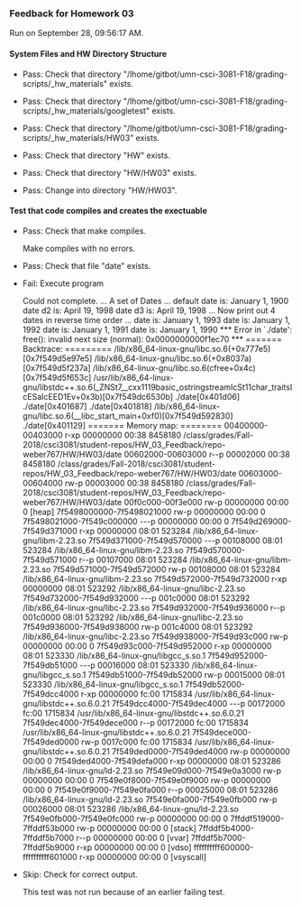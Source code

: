 ### Feedback for Homework 03

Run on September 28, 09:56:17 AM.


#### System Files and HW Directory Structure

+ Pass: Check that directory "/lhome/gitbot/umn-csci-3081-F18/grading-scripts/_hw_materials" exists.

+ Pass: Check that directory "/lhome/gitbot/umn-csci-3081-F18/grading-scripts/_hw_materials/googletest" exists.

+ Pass: Check that directory "/lhome/gitbot/umn-csci-3081-F18/grading-scripts/_hw_materials/HW03" exists.

+ Pass: Check that directory "HW" exists.

+ Pass: Check that directory "HW/HW03" exists.

+ Pass: Change into directory "HW/HW03".


#### Test that code compiles and creates the exectuable

+ Pass: Check that make compiles.

    Make compiles with no errors.



+ Pass: Check that file "date" exists.

+ Fail: Execute program

    Could not complete.
 ... A set of Dates ... 
default date is: January 1, 1900
date d2 is: April 19, 1998
date d3 is: April 19, 1998
 ... Now print out 4 dates in reverse time order ... 
date is: January 1, 1993
date is: January 1, 1992
date is: January 1, 1991
date is: January 1, 1990
*** Error in `./date': free(): invalid next size (normal): 0x0000000000f1ec70 ***
======= Backtrace: =========
/lib/x86_64-linux-gnu/libc.so.6(+0x777e5)[0x7f549d5e97e5]
/lib/x86_64-linux-gnu/libc.so.6(+0x8037a)[0x7f549d5f237a]
/lib/x86_64-linux-gnu/libc.so.6(cfree+0x4c)[0x7f549d5f653c]
/usr/lib/x86_64-linux-gnu/libstdc++.so.6(_ZNSt7__cxx1119basic_ostringstreamIcSt11char_traitsIcESaIcEED1Ev+0x3b)[0x7f549dc6530b]
./date[0x401d06]
./date[0x401687]
./date[0x401818]
/lib/x86_64-linux-gnu/libc.so.6(__libc_start_main+0xf0)[0x7f549d592830]
./date[0x401129]
======= Memory map: ========
00400000-00403000 r-xp 00000000 00:38 8458180                            /class/grades/Fall-2018/csci3081/student-repos/HW_03_Feedback/repo-weber767/HW/HW03/date
00602000-00603000 r--p 00002000 00:38 8458180                            /class/grades/Fall-2018/csci3081/student-repos/HW_03_Feedback/repo-weber767/HW/HW03/date
00603000-00604000 rw-p 00003000 00:38 8458180                            /class/grades/Fall-2018/csci3081/student-repos/HW_03_Feedback/repo-weber767/HW/HW03/date
00f0c000-00f3e000 rw-p 00000000 00:00 0                                  [heap]
7f5498000000-7f5498021000 rw-p 00000000 00:00 0 
7f5498021000-7f549c000000 ---p 00000000 00:00 0 
7f549d269000-7f549d371000 r-xp 00000000 08:01 523284                     /lib/x86_64-linux-gnu/libm-2.23.so
7f549d371000-7f549d570000 ---p 00108000 08:01 523284                     /lib/x86_64-linux-gnu/libm-2.23.so
7f549d570000-7f549d571000 r--p 00107000 08:01 523284                     /lib/x86_64-linux-gnu/libm-2.23.so
7f549d571000-7f549d572000 rw-p 00108000 08:01 523284                     /lib/x86_64-linux-gnu/libm-2.23.so
7f549d572000-7f549d732000 r-xp 00000000 08:01 523292                     /lib/x86_64-linux-gnu/libc-2.23.so
7f549d732000-7f549d932000 ---p 001c0000 08:01 523292                     /lib/x86_64-linux-gnu/libc-2.23.so
7f549d932000-7f549d936000 r--p 001c0000 08:01 523292                     /lib/x86_64-linux-gnu/libc-2.23.so
7f549d936000-7f549d938000 rw-p 001c4000 08:01 523292                     /lib/x86_64-linux-gnu/libc-2.23.so
7f549d938000-7f549d93c000 rw-p 00000000 00:00 0 
7f549d93c000-7f549d952000 r-xp 00000000 08:01 523330                     /lib/x86_64-linux-gnu/libgcc_s.so.1
7f549d952000-7f549db51000 ---p 00016000 08:01 523330                     /lib/x86_64-linux-gnu/libgcc_s.so.1
7f549db51000-7f549db52000 rw-p 00015000 08:01 523330                     /lib/x86_64-linux-gnu/libgcc_s.so.1
7f549db52000-7f549dcc4000 r-xp 00000000 fc:00 1715834                    /usr/lib/x86_64-linux-gnu/libstdc++.so.6.0.21
7f549dcc4000-7f549dec4000 ---p 00172000 fc:00 1715834                    /usr/lib/x86_64-linux-gnu/libstdc++.so.6.0.21
7f549dec4000-7f549dece000 r--p 00172000 fc:00 1715834                    /usr/lib/x86_64-linux-gnu/libstdc++.so.6.0.21
7f549dece000-7f549ded0000 rw-p 0017c000 fc:00 1715834                    /usr/lib/x86_64-linux-gnu/libstdc++.so.6.0.21
7f549ded0000-7f549ded4000 rw-p 00000000 00:00 0 
7f549ded4000-7f549defa000 r-xp 00000000 08:01 523286                     /lib/x86_64-linux-gnu/ld-2.23.so
7f549e09d000-7f549e0a3000 rw-p 00000000 00:00 0 
7f549e0f8000-7f549e0f9000 rw-p 00000000 00:00 0 
7f549e0f9000-7f549e0fa000 r--p 00025000 08:01 523286                     /lib/x86_64-linux-gnu/ld-2.23.so
7f549e0fa000-7f549e0fb000 rw-p 00026000 08:01 523286                     /lib/x86_64-linux-gnu/ld-2.23.so
7f549e0fb000-7f549e0fc000 rw-p 00000000 00:00 0 
7ffddf519000-7ffddf53b000 rw-p 00000000 00:00 0                          [stack]
7ffddf5b4000-7ffddf5b7000 r--p 00000000 00:00 0                          [vvar]
7ffddf5b7000-7ffddf5b9000 r-xp 00000000 00:00 0                          [vdso]
ffffffffff600000-ffffffffff601000 r-xp 00000000 00:00 0                  [vsyscall]




+ Skip: Check for correct output.

  This test was not run because of an earlier failing test.

